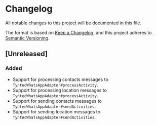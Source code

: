 # Changelog
All notable changes to this project will be documented in this file.

The format is based on [Keep a Changelog](https://keepachangelog.com/en/1.0.0/),
and this project adheres to [Semantic Versioning](https://semver.org/spec/v2.0.0.html).

## [Unreleased]
### Added
- Support for processing contacts messages to `TyntecWhatsAppAdapter#processActivity`.
- Support for processing location messages to `TyntecWhatsAppAdapter#processActivity`.
- Support for sending contacts messages to `TyntecWhatsAppAdapter#sendActivities`.
- Support for sending location messages to `TyntecWhatsAppAdapter#sendActivities`.
